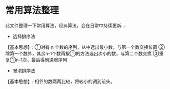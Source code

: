 # 常用算法整理

此文件整理一下常用算法，经典算法，会在日常中持续更新...

- 选择排序法

【基本思想】:
①对有 n 个数的序列，从中选出最小数，与第一个数交换位置
②除第一个数外，其余n-1个数再按①的方法选出次小的数，与第二个数交换
③重复①n-1次，最后得到递增序列

- 冒泡排序法

【基本思想】:
相邻的数两两比较，将较小的调到前头。




